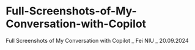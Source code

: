 # Full-Screenshots-of-My-Conversation-with-Copilot
Full Screenshots of My Conversation with Copilot _ Fei NIU _ 20.09.2024
